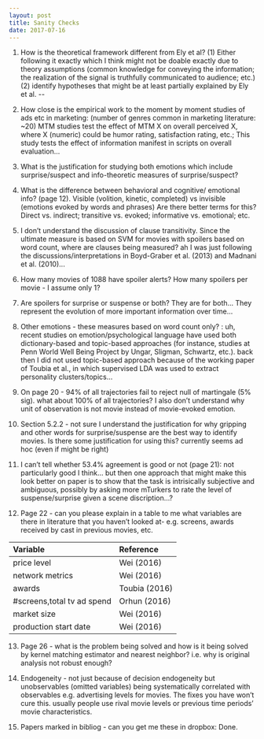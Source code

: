```yaml
---
layout: post
title: Sanity Checks
date: 2017-07-16
---
```



1. How is the theoretical framework different from Ely et al? (1) Either following it exactly which I think might not be doable exactly due to theory assumptions (common knowledge for conveying the information; the realization of the signal is truthfully communicated to audience; etc.) (2) identify hypotheses that might be at least partially explained by Ely et al. -- 

2. How close is the empirical work to the moment by moment studies of ads etc in marketing: (number of genres common in marketing literature: ~20) MTM studies test the effect of MTM X on overall perceived X, where X (numeric) could be humor rating, satisfaction rating, etc.; This study tests the effect of information manifest in scripts on overall evaluation...

3. What is the justification for studying both emotions which include surprise/suspect and info-theoretic measures of surprise/suspect?

4. What is the difference between behavioral and cognitive/ emotional info?  (page 12). Visible (volition, kinetic, completed) vs invisible (emotions evoked by words and phrases) Are there better terms for this? Direct vs. indirect; transitive vs. evoked; informative vs. emotional; etc.

5. I don’t understand the discussion of clause transitivity.  Since the ultimate measure is based on SVM for movies with spoilers based on word count, where are clauses being measured? ah I was just following the discussions/interpretations in Boyd-Graber et al. (2013) and Madnani et al. (2010)...

6. How many movies of 1088 have spoiler alerts? How many spoilers per movie - I assume only 1?


7. Are spoilers for surprise or suspense or both? They are for both... They represent the evolution of more important information over time...


8. Other emotions - these measures based on word count only? : uh, recent studies on emotion/psychological language have used both dictionary-based and topic-based approaches (for instance, studies at Penn World Well Being Project by Ungar, Sligman, Schwartz, etc.). back then I did not used topic-based approach because of the working paper of Toubia et al., in which supervised LDA was used to extract personality clusters/topics...

9. On page 20 - 94% of all trajectories fail to reject null of martingale (5% sig). what about 100% of all trajectories?  I also don’t understand why unit of observation is not movie instead of movie-evoked emotion.

10. Section 5.2.2 - not sure I understand the justification for why gripping and other words for surprise/suspense are the best way to identify movies.   Is there some justification for using this?  currently seems ad hoc (even if might be right)

11. I can’t tell whether 53.4% agreement is good or not (page 21): not particularly good I think... but then one approach that might make this look better on paper is to show that the task is intrisically subjective and ambiguous, possibly by asking more mTurkers to rate the level of suspense/surprise given a scene discription...?


12. Page 22 -  can you please explain in a table to me what variables are there in literature that you haven’t looked at-  e.g. screens, awards received by cast in previous movies, etc.

|Variable   |Reference  |
|:----------|:----------|
|price level|Wei (2016) |
|network metrics|Wei (2016)|
|awards|Toubia (2016)|
|#screens,total tv ad spend|Orhun (2016)|
|market size |Wei (2016) |
|production start date|Wei (2016) |


13. Page 26 -  what is the problem being solved and how is it being solved by kernel matching estimator and nearest neighbor?   i.e. why is original analysis not robust enough?

14. Endogeneity - not just because of decision endogeneity but unobservables (omitted variables) being systematically correlated with observables e.g. advertising levels for movies.  The fixes you have won’t cure this.   usually people use rival movie levels or previous time periods’ movie characteristics.

15. Papers marked in bibliog -  can you get me these in dropbox: Done.
